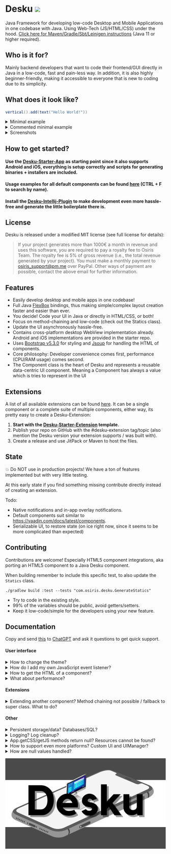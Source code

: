 # Desku [![](https://jitpack.io/v/Osiris-Team/Desku.svg)](https://jitpack.io/#Osiris-Team/Desku)
Java Framework for developing low-code Desktop and Mobile Applications in one codebase with Java. Using Web-Tech (JS/HTML/CSS) under the hood.
[Click here for Maven/Gradle/Sbt/Leinigen instructions](https://jitpack.io/#Osiris-Team/Desku/LATEST) (Java 11 or higher required).

## Who is it for?
Mainly backend developers that want to code their frontend/GUI directly in Java in a low-code, fast and pain-less way.
In addition, it is also highly beginner-friendly, making it accessible to everyone that is new to coding due to its simplicity.

## What does it look like?
```java
vertical().add(text("Hello World!"))
```
<details>
<summary>Minimal example</summary>

```java
import com.osiris.desku.App;
import static com.osiris.desku.Statics;
public class Main {
    public static void main(String[] args) throws Exception {
        App.uis = new DesktopUIManager(); // Not needed when using the Desku-Starter-App
        App.name = "My-App";
        App.init();
        App.uis.create(() -> {
            return vertical().add(text("Hello World!")); 
        });
    }
}
```
</details>
<details>
<summary>Commented minimal example</summary>

```java
import com.osiris.desku.App;
import static com.osiris.desku.Statics; // Low-code Java UI via static methods

public class Main {
    public static void main(String[] args) throws Exception {
        
        // Setup app details and init.
        App.uis = new DesktopUIManager(); // Not needed when using the Desku-Starter-App
        App.name = "My-App";
        App.init(); 

        // Create routes.
        // This is only for demonstration. 
        // Normally you'd create a new class and extend Route instead.
        // In the "3 lines example" a new random Route is created in App.uis.create().
        // All routes names/paths must start with a "/".
        Route home = new MRoute("/", () -> { 
            return vertical().add(text("Hello World!")); // Low-code Java UI via static methods
        });

        // Create and show the window, with the content
        // loaded by the provided route, in this case "home".
        // The content is a tree of components which gets "translated" into HTML
        // and then displayed by the users default webview.
        App.uis.create(home);
    }
}
```
</details>
<details>
<summary>Screenshots</summary>

AppTest home page (24.08.2023), which includes all default components:
![img.png](/docs/AppTestPage.png)
</details>

## How to get started?
#### Use the [Desku-Starter-App](https://github.com/Osiris-Team/Desku-Starter-App) as starting point since it also supports Android and iOS, everything is setup correctly and scripts for generating binaries + installers are included.
#### Usage examples for all default components can be found [here](https://github.com/Osiris-Team/Desku/blob/main/src/test/java/com/osiris/desku/simple_app/home/Home.java) (CTRL + F to search by name).
#### Install the [Desku-Intellij-Plugin](https://github.com/Osiris-Team/Desku-Intellij-Plugin) to make development even more hassle-free and generate the little boilerplate there is.

## License
Desku is released under a modified MIT license (see full license for details):
> If your project generates more than 1000€ a month in revenue and uses this software, you are required to pay a royalty fee to Osiris Team.
> The royalty fee is 5% of gross revenue (i.e., the total revenue generated by your project).
> You must make a monthly payment to osiris_support@pm.me over PayPal.
> Other ways of payment are possible, contact the above email for further information.

## Features
- Easily develop desktop and mobile apps in one codebase!
- Full Java [FlexBox](https://css-tricks.com/snippets/css/a-guide-to-flexbox/) 
bindings, thus making simple/complex layout creation faster and easier than ever.
- You decide! Code your UI in Java or directly in HTML/CSS, or both!
- Focus on method-chaining and low-code (check out the Statics class).
- Update the UI asynchronously hassle-free.
- Contains cross-platform desktop WebView implementation already. 
Android and iOS implementations are provided in the starter repo.
- Uses [Bootstrap v5.3.0](https://getbootstrap.com/docs/5.3/components) for styling and [Jsoup](https://jsoup.org/) for handling the HTML of components.
- Core philosophy: Developer convenience comes first, performance (CPU/RAM usage) comes second.
- The Component class is the heart of Desku and represents a reusable data-centric UI component.
  Meaning a Component has always a value which is tries to represent in the UI

## Extensions
A list of all available extensions can be found [here](https://github.com/topics/desku-extension?o=desc&s=updated).
It can be a single component or a complete suite of multiple components, either
way, its pretty easy to create a Desku-Extension:
1. **Start with the [Desku-Starter-Extension](https://github.com/Osiris-Team/Desku-Starter-Extension) template.**
2. Publish your repo on GitHub with the #desku-extension tag/topic (also mention the Desku version your extension supports / was built with).
3. Create a release and use JitPack or Maven to host the files.

## State

💥 Do NOT use in production projects! We have a ton of features implemented but with very little testing.

At this early state if you find something missing contribute directly instead of creating an extension.

Todo:
- Native notifications and in-app overlay notifications.
- Default components suit similar to https://vaadin.com/docs/latest/components.
- Serializable UI, to restore state (on ice right now, since it seems
to be more complicated than expected)

## Contributing
Contributions are welcome! Especially HTML5 component integrations, aka
porting an HTML5 component to a Java Desku component.

When building remember to include this specific test, to also update
the `Statics` class.
```
./gradlew build :test --tests "com.osiris.desku.GenerateStatics"
```

- Try to code in the existing style.
- 99% of the variables should be public, avoid getters/setters.
- Keep it low-code/simple for the developers using your new feature.


## Documentation

Copy and send [this](https://raw.githubusercontent.com/Osiris-Team/Desku/main/README.md) 
to [ChatGPT](https://chat.openai.com/) and ask it questions to get quick support.

#### User interface

<div>

<details>
<summary>How to change the theme?</summary>

The theme can be changed quite easily by setting
the `App.theme` variable. <br>
Create your own themes by extending the `Theme` class
where you modify existing attributes or add new ones
and update the `App.theme` variable.
</details>



<details>
<summary>How do I add my own JavaScript event listener?</summary>

Probably the best and easiest way to show is with an example.
The code below shows the JavaScript click event being implemented:

```java
public class ClickEvent extends JavaScriptEvent {
    public final boolean isTrusted;
    public final int screenX, screenY;

    public ClickEvent(String rawJSMessage, Component<?> comp) {
        super(rawJSMessage, comp);
        this.isTrusted = jsMessage.get("isTrusted").getAsBoolean();
        this.screenX = jsMessage.get("screenX").getAsInt();
        this.screenY = jsMessage.get("screenY").getAsInt();
    }
}

public class MyComp extends Component<MyComp> {
    /**
     * Do not add actions via this variable, use {@link #onClick(Consumer)} instead.
     */
    public final Event<ClickEvent> _onClick = new Event<>();

    public MyComp() {
        super("my-comp");
    }

    /**
     * Adds a listener that gets executed when this component was clicked.
     */
    public MyComp onClick(Consumer<ClickEvent> code) {
        _onClick.addAction((event) -> code.accept(event));
        Component<?> _this = this;
        UI.current().registerJSListener("click", _this, (msg) -> {
            _onClick.execute(new ClickEvent(msg, _this)); // Executes all listeners
        });
        return target;
    }
}
```
You can register listeners on any JavaScript event 
you'd like: https://developer.mozilla.org/en-US/docs/Web/Events
</details>



<details>
<summary>How to get the HTML of a component?</summary>

Get the components' HTML string via 
`component.element.outerHTML()`. <br>
Note that this also includes all its children.
To make sure it equals the actual in memory representation
call `component.updateAll()` before retrieving the HTML.
</details>




<details>
<summary>What about performance?</summary>

- Minimal memory and cpu usage since no additional JavaScript engine (Node.js) is being used.
- Each UIs content is provided by a tiny HTTP server and
Java <=> JavaScript interactions are handled by an even tinier WebSocket server.
</details>


</div>

#### Extensions

<div>
<details>
<summary>Extending another component? Method chaining not possible / fallback to super class. What to do?</summary>

The problem in more detail:
```java
public class A extends Component<A>{
    // ...
    public A methodInA(){
        return this;
    }
}

public class B extends A{
    // ...
    public B methodInB(){
        return this;
    }
}

public class Main{
  public void main(){
    new B().methodInA(); // If we want to do method chaining, aka access
    // another method of class B, its not possible anymore
    // due to Java language limits, since now the returned value is of type A.
  }
}
```
Instead of extending classes we are forced (if we want to provide method chaining)
to add the super class as field of our current class and wrap around important methods, like so:

```java
public class B extends Component<B>{ // Instead of extending A
    public final A a = new A(); 
    public B(){
        super("b");
        add(a); // Add as child
    }
    // ...
    public B methodInA(){
        a.methodInA();
        return this;
    }
}
```

</details>

</div>

#### Other

<div>


<details>
<summary>Persistent storage/data? Databases/SQL?</summary>

I find it easiest to use [jSQL-Gen](https://github.com/Osiris-Team/jSQL-Gen)
(also developed by me),
which generates the Java source code that is needed to interact
with your database and solve this issue in a low-code fashion.
Note that your database can be integrated in your app / exist on the client directly
(via [mariaBD4J](https://github.com/MariaDB4j/MariaDB4j) for example)
or hosted by yourself on your server.

(TODO) If you want to store data in the local storage of the clients' browser/webview,
you can use ui.localStorage which 
is the Java implementation of [localStorage](https://developer.mozilla.org/en-US/docs/Web/API/Window/localStorage).
Note that the data here is specific to a window/UI/Route, which means that its not shared
across them.

</details>




<details>
<summary>Logging? Log cleanup?</summary>

For logging, you can use the `AL` class and its static methods info/debug, warn and error.
These are pre-formatted with ANSI colors, info is white, debug dark gray,
warn yellow and error red. Colors are stripped when writing to files and the formatting is slightly different.

You can pass Exceptions to warn and error. The stacktrace (plus all the causes) will then
be displayed. Note that warn only shows the Exceptions' message in the console.
The full stacktrace can only be seen in the log file, by default.

When using error your app will exit in the next 10 seconds, thus you should
use it only if the occurred Exception is critical and hinders your app from
running.

Note that debug will only be shown in the log file by default, not the console.

This is part of the [jlib](https://github.com/Osiris-Team/jlib) library,
which contains some more useful things you might want to check out.

TODO: Remove older logs to save space on the users' device.
</details>


</div>




<details>
<summary>App.getCSS/getJS methods return null? Resources cannot be found?</summary>

By default, build tools will remove anything that is not a .java source file,
thus your .css/.js or any other files will not be included in the final binary.
Here is how you can fix this in Gradle, simply append the below to your `build.gradle` file:
```groovy
// Ensure that everything other than classes/.java files are also included in the final jar
// This should also be included in your project if you want to easily load resources.
sourceSets {
    main {
        resources {
            srcDirs = ["src/main/java", "src/main/resources"]
            include '**/*' // Include everything (no .java by default)
        }

    }
}
// This must also be included if you want to generate the sources jar without issues
tasks.withType(Jar).configureEach { duplicatesStrategy = DuplicatesStrategy.EXCLUDE }
```
</details>




<details>
<summary>How to support even more platforms? Custom UI and UIManager?</summary>

UI and UIManager are both abstract classes that can be extended.
Desku already provides implementations (DesktopUI and DesktopUIManager)
via WebView to be able to run on Desktop platforms like Windows, Linux and Mac.

The Desku-Starter-App contains implementations for Android and iOS. If you
want to support even more platforms make a pull-request with your implementation!

</details>



<details>
<summary>How are null values handled?</summary>

comp.getValue() should NEVER return null, even if comp.setValue(null)
was called before. In that case the default value is returned.

comp.setValue(null) is allowed to ensure compatibility with similar frameworks
like JavaFX, and allow some sort of "clearing"/"resetting" of the value, without
needing to rely on the error-prone null!

This also means that all components should have a sensible
default value (except very basic containers, these use the NoValue.class).

</details>

  
  
<p align="center">
  <img src="https://github.com/Osiris-Team/Desku/blob/main/docs/desku_banner.png?raw=true" alt=""/>
</p>
